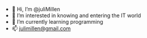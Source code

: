 - 👋 Hi, I’m @juliMillen
- 👀 I’m interested in knowing and entering the IT world
- 🌱 I’m currently learning programming
- 📫 julimillen@gmail.com

<!---
juliMillen/juliMillen is a ✨ special ✨ repository because its `README.md` (this file) appears on your GitHub profile.
You can click the Preview link to take a look at your changes.
--->
